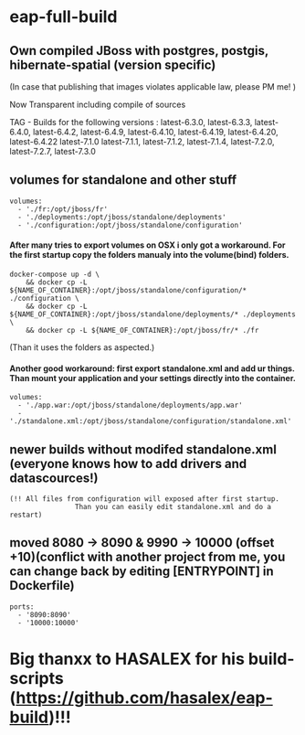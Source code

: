 # eap-full-build
## Own compiled JBoss with postgres, postgis, hibernate-spatial (version specific)
(In case that publishing that images violates applicable law, please PM me! )

Now Transparent including compile of sources

TAG - Builds for the following versions :
latest-6.3.0, latest-6.3.3, latest-6.4.0, latest-6.4.2, latest-6.4.9, latest-6.4.10, latest-6.4.19, latest-6.4.20, latest-6.4.22
latest-7.1.0 latest-7.1.1, latest-7.1.2, latest-7.1.4, latest-7.2.0, latest-7.2.7, latest-7.3.0


## volumes for standalone and other stuff

    volumes:
      - './fr:/opt/jboss/fr'
      - './deployments:/opt/jboss/standalone/deployments'
      - './configuration:/opt/jboss/standalone/configuration'

#### After many tries to export volumes on OSX i only got a workaround. For the first startup copy the folders manualy into the volume(bind) folders. 
    
    docker-compose up -d \
        && docker cp -L ${NAME_OF_CONTAINER}:/opt/jboss/standalone/configuration/* ./configuration \ 
        && docker cp -L ${NAME_OF_CONTAINER}:/opt/jboss/standalone/deployments/* ./deployments \ 
        && docker cp -L ${NAME_OF_CONTAINER}:/opt/jboss/fr/* ./fr  
        
(Than it uses the folders as aspected.)

#### Another good workaround: first export standalone.xml and add ur things. Than mount your application and your settings directly into the container. 
    
    volumes:
      - './app.war:/opt/jboss/standalone/deployments/app.war'
      - './standalone.xml:/opt/jboss/standalone/configuration/standalone.xml'

## newer builds without modifed standalone.xml (everyone knows how to add drivers and datascources!)

    (!! All files from configuration will exposed after first startup.
                    Than you can easily edit standalone.xml and do a restart)


## moved 8080 -> 8090 & 9990 -> 10000 (offset +10)(conflict with another project from me, you can change back by editing [ENTRYPOINT] in Dockerfile)

    ports:
      - '8090:8090' 
      - '10000:10000'


# Big thanxx to HASALEX for his build-scripts (https://github.com/hasalex/eap-build)!!! 
